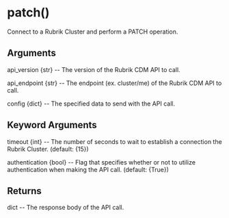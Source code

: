 # patch()

Connect to a Rubrik Cluster and perform a PATCH operation.

## Arguments
api_version {str} -- The version of the Rubrik CDM API to call.

api_endpoint {str} -- The endpoint (ex. cluster/me) of the Rubrik CDM API to call.

config {dict} -- The specified data to send with the API call.


## Keyword Arguments
timeout {int} -- The number of seconds to wait to establish a connection the Rubrik Cluster. (default: {15})

authentication {bool} -- Flag that specifies whether or not to utilize authentication when making the API call. (default: {True})


## Returns
dict -- The response body of the API call.



